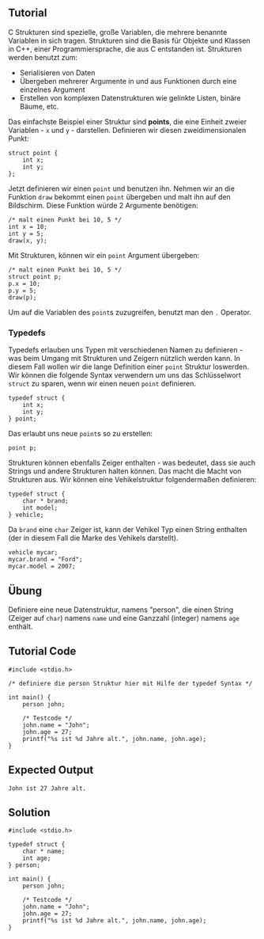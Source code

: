 Tutorial
--------

C Strukturen sind spezielle, große Variablen, die mehrere benannte Variablen in sich tragen. Strukturen sind die Basis für Objekte und Klassen in C++, einer Programmiersprache, die aus C entstanden ist.
Strukturen werden benutzt zum:

* Serialisieren von Daten
* Übergeben mehrerer Argumente in und aus Funktionen durch eine einzelnes Argument
* Erstellen von komplexen Datenstrukturen wie gelinkte Listen, binäre Bäume, etc.

Das einfachste Beispiel einer Struktur sind **points**, die eine Einheit zweier Variablen - `x` und `y` - darstellen. Definieren wir diesen zweidimensionalen Punkt:

    struct point {
        int x;
        int y;
    };

Jetzt definieren wir einen `point` und benutzen ihn. Nehmen wir an die Funktion `draw` bekommt einen `point` übergeben und malt ihn auf den Bildschirm. Diese Funktion würde 2 Argumente benötigen:

    /* malt einen Punkt bei 10, 5 */
    int x = 10;
    int y = 5;
    draw(x, y);

Mit Strukturen, können wir ein `point` Argument übergeben:

    /* malt einen Punkt bei 10, 5 */
    struct point p;
    p.x = 10;
    p.y = 5;
    draw(p);

Um auf die Variablen des `point`s zuzugreifen, benutzt man den `.` Operator.

### Typedefs

Typedefs erlauben uns Typen mit verschiedenen Namen zu definieren - was beim Umgang mit Strukturen und Zeigern nützlich werden kann. In diesem Fall wollen wir die lange Definition einer `point` Struktur loswerden. Wir können die folgende Syntax verwendern um uns das Schlüsselwort `struct` zu sparen, wenn wir einen neuen `point` definieren.

    typedef struct {
        int x;
        int y;
    } point;

Das erlaubt uns neue `point`s so zu erstellen:

    point p;

Strukturen können ebenfalls Zeiger enthalten - was bedeutet, dass sie auch Strings und andere Strukturen halten können. Das macht die Macht von Strukturen aus. Wir können eine Vehikelstruktur folgendermaßen definieren:

    typedef struct {
        char * brand;
        int model;
    } vehicle;

Da `brand` eine `char` Zeiger ist, kann der Vehikel Typ einen String enthalten (der in diesem Fall die Marke des Vehikels darstellt).

    vehicle mycar;
    mycar.brand = "Ford";
    mycar.model = 2007;

Übung
-----

Definiere eine neue Datenstruktur, namens "person", die einen String (Zeiger auf `char`) namens `name` und eine Ganzzahl (integer) namens `age` enthält.

Tutorial Code
-------------

    #include <stdio.h>

    /* definiere die person Struktur hier mit Hilfe der typedef Syntax */

    int main() {
        person john;

        /* Testcode */
        john.name = "John";
        john.age = 27;
        printf("%s ist %d Jahre alt.", john.name, john.age);
    }

Expected Output
-----------------

    John ist 27 Jahre alt.

Solution
------

    #include <stdio.h>

    typedef struct {
        char * name;
        int age;
    } person;

    int main() {
        person john;

        /* Testcode */
        john.name = "John";
        john.age = 27;
        printf("%s ist %d Jahre alt.", john.name, john.age);
    }
